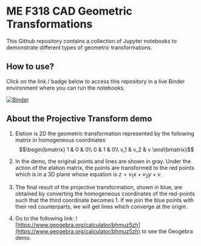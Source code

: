 # ME F318 CAD Geometric Transformations

This Github repository contains a collection of Jupyter notebooks to demonstrate different types of geometric transformations.

## How to use?

Click on the link / badge below to access this repository in a live Binder environment where you can run the notebooks.

[![Binder](https://mybinder.org/badge_logo.svg)](https://mybinder.org/v2/gh/amit112amit/geom_transform_demos/HEAD)

## About the Projective Transform demo

1. Elation is 2D the geometric transformation represented by the following matrix in homogeneous coordinates
$$\begin{bmatrix} 1 & 0 & 0\\ 0 & 1 & 0\\ v_1 & v_2 & v \end{bmatrix}$$

2. In the demo, the original points and lines are shown in gray. Under the action of the elation matrix, the points are transformed to the red points which is in a 3D plane whose equation is $z = v_1 x + v_2 y + v$.

3. The final result of the projective transformation, shown in blue,  are obtained by converting the homogeneous coordinates of the red-points such that the third coordinate becomes 1. If we join the blue points with their red counterparts, we will get lines which converge at the origin.

3. Go to the following link: ![https://www.geogebra.org/calculator/bhmuz5zh](https://www.geogebra.org/calculator/bhmuz5zh) to see the Geogebra demo.
